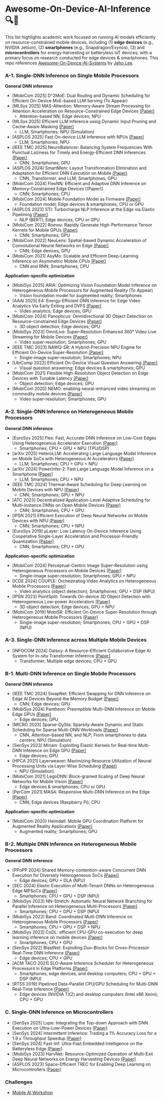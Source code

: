 # Awesome-On-Device-AI-Inference 🔍📲
This list highlights academic work focused on running AI models efficiently on resource-constrained mobile devices, including (1) **edge devices** (e.g., NVIDIA Jetson), (2) **smartphones** (e.g., Snapdragon/Exynos), (3) and **microcontrollers** for energy-harvesting or batteryless IoT devices, with a primary focus on research conducted for edge devices & smartphones. This repo references [Awesome-On-Device-AI-Systems](https://github.com/jeho-lee/Awesome-On-Device-AI-Systems) by [Jeho Lee](https://jeho-lee.github.io/). 

### A-1. Single-DNN Inference on Single Mobile Processors
**General DNN inference**
* [MobiCom 2025] D^2MoE: Dual Routing and Dynamic Scheduling for Efficient On-Device MoE-based LLM Serving (To Appear)
* [MLSys 2025] MAS-Attention: Memory-Aware Stream Processing for Attention Acceleration on Resource-Constrained Edge Devices [(Paper)](https://arxiv.org/abs/2411.17720)
  * Attention-based NN; Edge devices; NPU
* [MLSys 2025] Efficient LLM Inference using Dynamic Input Pruning and Cache-Aware Masking [(Paper)](https://arxiv.org/abs/2412.01380)
  * LLM; Smartphones; NPU (Simulation)
* [ASPLOS 2025] Fast On-device LLM Inference with NPUs [(Paper)](https://dl.acm.org/doi/10.1145/3669940.3707239)
  * LLM; Smartphones; NPU
* [IEEE TMC 2025] NeuroBalancer: Balancing System Frequencies With Punctual Laziness for Timely and Energy-Efficient DNN Inferences [(Paper)](https://ieeexplore.ieee.org/abstract/document/10819653)
  * CNN; Smartphones; GPU
* [ASPLOS 2024] SmartMem: Layout Transformation Elimination and Adaptation for Efficient DNN Execution on Mobile [(Paper)](https://dl.acm.org/doi/10.1145/3620666.3651384)
  * CNN, Transformer, and LLM; Smartphones; GPU
* [MobiCom 2024] FlexNN: Efficient and Adaptive DNN Inference on Memory-Constrained Edge Devices [(Paper)]
  * CNN; Smartphones; CPU
* [MobiCom 2024] Mobile Foundation Model as Firmware [(Paper)](https://dl.acm.org/doi/10.1145/3636534.3649361)
  * Foundation model; Edge devices & smartphones; CPU or GPU
* [ASPLOS 2023] STI: Turbocharge NLP Inference at the Edge via Elastic Pipelining [(Paper)](https://dl.acm.org/doi/10.1145/3575693.3575698)
  * NLP (BERT); Edge devices; CPU or GPU
* [MobiCom 2022] Romou: Rapidly Generate High-Performance Tensor Kernels for Mobile GPUs [(Paper)](https://dl.acm.org/doi/10.1145/3495243.3517020)
  * CNN; Smartphones; GPU
* [MobiCom 2022] NeuLens: Spatial-based Dynamic Acceleration of Convolutional Neural Networks on Edge [(Paper)](https://dl.acm.org/doi/abs/10.1145/3495243.3560528)
  * CNN; Edge devices; GPU
* [MobiCom 2021] AsyMo: Scalable and Efficient Deep-Learning Inference on Asymmetric Mobile CPUs [(Paper)](https://dl.acm.org/doi/10.1145/3447993.3448625)
  * CNN and RNN; Smartphones; CPU

**Application-specific optimization**
* [MobiSys 2025] ARIA: Optimizing Vision Foundation Model Inference on Heterogeneous Mobile Processors for Augmented Reality (To Appear)
  * Vision foundation model for augmented reality; Smartphones
* [AAAI 2025] E4: Energy-Efficient DNN Inference for Edge Video Analytics Via Early Exiting and DVFS [(Paper)](https://ojs.aaai.org/index.php/AAAI/article/view/32104)
  * Video analytics; Edge devices; GPU
* [MobiCom 2024] Panopticus: Omnidirectional 3D Object Detection on Resource-constrained Edge Devices [(Paper)](https://arxiv.org/abs/2410.01270)
  * 3D object detection; Edge devices; GPU
* [MobiSys 2023] OmniLive: Super-Resolution Enhanced 360° Video Live Streaming for Mobile Devices [(Paper)](https://dl.acm.org/doi/abs/10.1145/3581791.3596851)
  * Video super-resolution; Smartphones; GPU
* [IEEE TMC 2023] NAWQ-SR: A Hybrid-Precision NPU Engine for Efficient On-Device Super-Resolution [(Paper)](https://ieeexplore.ieee.org/iel7/7755/4358975/10066526)
  * Single-image super-resolution; Smartphones; NPU
* [UbiComp 2022] Efficient On-Device Visual Question Answering [(Paper)](https://dl.acm.org/doi/10.1145/3534619)
  * Visual question answering; Edge devices & smartphones; GPU
* [MobiCom 2021] Flexible High-Resolution Object Detection on Edge Devices with Tunable Latency [(Paper)](https://dl.acm.org/doi/10.1145/3447993.3483274)
  * Object detection; Edge devices; GPU
* [MobiCom 2020] NEMO: enabling neural-enhanced video streaming on commodity mobile devices [(Paper)](https://dl.acm.org/doi/abs/10.1145/3372224.3419185)
  * Video super-resolution; Smartphones; GPU

### A-2. Single-DNN Inference on Heterogeneous Mobile Processors
**General DNN inference**
* [EuroSys 2025] Flex: Fast, Accurate DNN Inference on Low-Cost Edges Using Heterogeneous Accelerator Execution [(Paper)](https://dl.acm.org/doi/10.1145/3689031.3696067)
  * Smartphones; CPU + GPU + NPU (TPU/DSP)
* [arXiv 2025] HeteroLLM: Accelerating Large Language Model Inference on Mobile SoCs with Heterogeneous AI Accelerators [(Paper)](https://arxiv.org/abs/2501.14794)
  * LLM; Smartphones; CPU + GPU + NPU
* [arXiv 2024] PowerInfer-2: Fast Large Language Model Inference on a Smartphone [(Paper)](https://arxiv.org/abs/2406.06282)
  * LLM; Smartphones; CPU + NPU
* [IEEE TMC 2024] Thermal-Aware Scheduling for Deep Learning on Mobile Devices with NPU [(Paper)](https://ieeexplore.ieee.org/document/10478860)
  * CNN; Smartphones; GPU + NPU 
* [ATC 2023] Decentralized Application-Level Adaptive Scheduling for Multi-Instance DNNs on Open Mobile Devices [(Paper)](https://www.usenix.org/conference/atc23/presentation/sung)
  * CNN; Smartphones; CPU + GPU 
* [IPSN 2021] Efficient Execution of Deep Neural Networks on Mobile Devices with NPU [(Paper)](https://dl.acm.org/doi/10.1145/3412382.3458272)
  * CNN; Smartphones; CPU + NPU 
* [EuroSys 2019] µLayer: Low Latency On-Device Inference Using Cooperative Single-Layer Acceleration and Processor-Friendly Quantization [(Paper)](https://dl.acm.org/doi/abs/10.1145/3302424.3303950)
  * CNN; Smartphones; CPU + GPU

**Application-specific optimization**
* [MobiCom 2024] Perceptual-Centric Image Super-Resolution using Heterogeneous Processors on Mobile Devices [(Paper)](https://dl.acm.org/doi/10.1145/3636534.3690698)
  * Single-image super-resolution; Smartphones; GPU + NPU
* [ICDE 2024] COUPLE: Orchestrating Video Analytics on Heterogeneous Mobile Processors [(Paper)](https://ieeexplore.ieee.org/abstract/document/10597847)
  * Video analytics (object detection); Smartphones; GPU + DSP (NPU)
* [IPSN 2023] PointSplit: Towards On-device 3D Object Detection with Heterogeneous Low-power Accelerators [(Paper)](https://dl.acm.org/doi/abs/10.1145/3583120.3587045)
  * 3D object detection; Edge devices; GPU + NPU
* [MobiCom 2019] MobiSR: Efficient On-Device Super-Resolution through Heterogeneous Mobile Processors [(Paper)](https://dl.acm.org/doi/10.1145/3300061.3345455)
  * Single-image super-resolution; Smartphones; CPU + GPU + DSP (NPU)

### A-3. Single-DNN Inference across Multiple Mobile Devices
* [INFOCOM 2024] Galaxy: A Resource-Efficient Collaborative Edge AI System for In-situ Transformer Inference [(Paper)](https://ieeexplore.ieee.org/abstract/document/10621342)
  * Transformer; Multiple edge devices; CPU + GPU

### B-1. Multi-DNN Inference on Single Mobile Processors
**General DNN inference**
* [IEEE TMC 2024] SwapNet: Efficient Swapping for DNN Inference on Edge AI Devices Beyond the Memory Budget [(Paper)](https://ieeexplore.ieee.org/abstract/document/10403957)
  * CNN; Edge devices; GPU
* [MobiSys 2024] Pantheon: Preemptible Multi-DNN Inference on Mobile Edge GPUs [(Paper)](https://dl.acm.org/doi/pdf/10.1145/3643832.3661878)
  * Edge devices; GPU
* [MICRO 2023] Sparse-DySta: Sparsity-Aware Dynamic and Static Scheduling for Sparse Multi-DNN Workloads [(Paper)](https://dl.acm.org/doi/10.1145/3613424.3614263)
  * CNN, Attention-based NN, and NLP; From smartphones to data centers; NPU (Simulation)
* [SenSys 2023] Miriam: Exploiting Elastic Kernels for Real-time Multi-DNN Inference on Edge GPU [(Paper)](https://dl.acm.org/doi/10.1145/3625687.3625789)
  * Edge devices; GPU
* [HPCA 2021] Layerweaver: Maximizing Resource Utilization of Neural Processing Units via Layer-Wise Scheduling [(Paper)](https://ieeexplore.ieee.org/document/9407236)
  * NPU (Simulation)
* [MobiCom 2021] LegoDNN: Block-grained Scaling of Deep Neural Networks for Mobile Vision [(Paper)](https://arxiv.org/abs/2112.09852)
  * Edge devices & smartphones; CPU or GPU
* [PerCom 2021] MASA: Responsive Multi-DNN Inference on the Edge [(Paper)](https://ieeexplore.ieee.org/document/9439111)
  * CNN; Edge devices (Raspberry Pi); CPU

**Application-specific optimization**
* [MobiCom 2020] Heimdall: Mobile GPU Coordination Platform for Augmented Reality Applications [(Paper)](https://dl.acm.org/doi/10.1145/3372224.3419192)
  * Augmented reality; Smartphones; GPU


### B-2. Multiple DNN Inference on Heterogeneous Mobile Processors
**General DNN inference**
* [PPoPP 2024] Shared Memory-contention-aware Concurrent DNN Execution for Diversely Heterogeneous SoCs [(Paper)](https://dl.acm.org/doi/pdf/10.1145/3627535.3638502)
  * Edge devices; GPU + DLA (NPU)
* [SEC 2024] Elastic Execution of Multi-Tenant DNNs on Heterogeneous Edge MPSoCs [(Paper)](https://ieeexplore.ieee.org/document/10817905)
  * Smartphones; CPU + GPU + DSP (NPU)
* [MobiSys 2023] NN-Stretch: Automatic Neural Network Branching for Parallel Inference on Heterogeneous Multi-Processors [(Paper)](https://dl.acm.org/doi/abs/10.1145/3581791.3596870)
  * Smartphones; CPU + GPU + DSP (NPU)
* [MobiSys 2022] Band: Coordinated Multi-DNN Inference on Heterogeneous Mobile Processors [(Paper)](https://dl.acm.org/doi/pdf/10.1145/3498361.3538948)
  * Smartphones; CPU + GPU + DSP + NPU
* [MobiSys 2022] CoDL: efficient CPU-GPU co-execution for deep learning inference on mobile devices [(Paper)](https://dl.acm.org/doi/pdf/10.1145/3498361.3538932)
  * Smartphones; CPU + GPU
* [SenSys 2022] BlastNet: Exploiting Duo-Blocks for Cross-Processor Real-Time DNN Inference [(Paper)](https://dl.acm.org/doi/10.1145/3560905.3568520)
  * Edge devices; CPU + GPU
* [ACM TACO 2021] SLO-Aware Inference Scheduler for Heterogeneous Processors in Edge Platforms [(Paper)](https://dl.acm.org/doi/10.1145/3460352)
  * Smartphones, edge devices, and desktop computers; CPU + GPU + DSP (NPU)
* [RTSS 2019] Pipelined Data-Parallel CPU/GPU Scheduling for Multi-DNN Real-Time Inference [(Paper)](https://ieeexplore.ieee.org/document/9052147)
  * Edge devices (NVIDIA TX2) and desktop computers (Intel x86 Xeon); CPU + GPU


### C. Single-DNN Inference on Microcontrollers
* [SenSys 2025] Lupe: Integrating the Top-down Approach with DNN Execution on Ultra-Low-Power Devices [(Paper)](https://people.cs.uchicago.edu/~myxiang/papers/lupe.pdf)
* [SenSys 2024] Intermittent Inference: Trading a 1% Accuracy Loss for a 1.9 x Throughput Speedup [(Paper)](https://dl.acm.org/doi/10.1145/3666025.3699364)
* [SenSys 2024] Fast-Inf: Ultra-Fast Embedded Intelligence on the Batteryless Edge [(Paper)](https://dl.acm.org/doi/abs/10.1145/3666025.3699335)
* [MobiSys 2023] HarvNet: Resource-Optimized Operation of Multi-Exit Deep Neural Networks on Energy Harvesting Devices [(Paper)](https://dl.acm.org/doi/10.1145/3581791.3596845)
* [ASPLOS 2023] Space-Efficient TREC for Enabling Deep Learning on Microcontrollers [(Paper)](https://dl.acm.org/doi/10.1145/3582016.3582062)


### Challenges
* [Mobile AI Workshop](https://ai-benchmark.com/workshops/mai/2025/)
